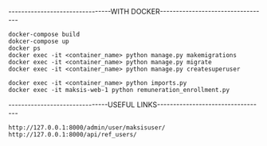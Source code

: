 --------------------------------WITH DOCKER----------------------------------

    docker-compose build
    dokcer-compose up
    docker ps
    docker exec -it <container_name> python manage.py makemigrations
    docker exec -it <container_name> python manage.py migrate
    docker exec -it <container_name> python manage.py createsuperuser

    docker exec -it <container_name> python imports.py
    docker exec -it maksis-web-1 python remuneration_enrollment.py


-------------------------------USEFUL LINKS----------------------------------

    http://127.0.0.1:8000/admin/user/maksisuser/
    http://127.0.0.1:8000/api/ref_users/
